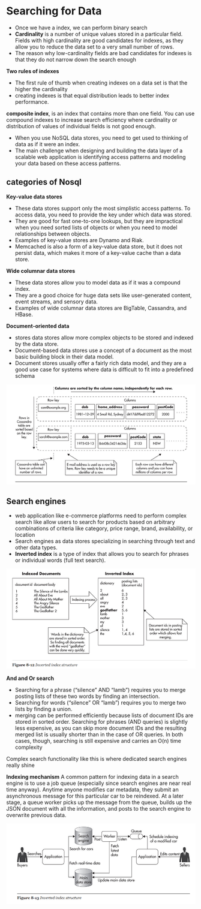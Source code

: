 # Searching for Data

* Once we have a index, we can perform binary search
* **Cardinality** is a number of unique values stored in a particular field. Fields with high cardinality are good candidates for indexes, as they allow you to reduce the data set to a very small number of rows.
* The reason why low-cardinality fields are bad candidates for indexes is that they do not narrow down the search enough

**Two rules of indexes**

* The first rule of thumb when creating indexes on a data set is that the higher the cardinality
* creating indexes is that equal distribution leads to better index performance.

**composite index**, is an index that contains more than one field. You can use compound indexes to increase search efficiency where cardinality or distribution of values of individual fields is not good enough.

* When you use NoSQL data stores, you need to get used to thinking of data as if it were an index.
* The main challenge when designing and building the data layer of a scalable web application is identifying access patterns and modeling your data based on these access patterns.

## categories of Nosql

**Key-value data stores**

* These data stores support only the most simplistic access patterns. To access data, you need to provide the key under which data was stored. 
* They are good for fast one-to-one lookups, but they are impractical when you need sorted lists of objects or when you need to model relationships between objects. 
* Examples of key-value stores are Dynamo and Riak. 
* Memcached is also a form of a key-value data store, but it does not persist data, which makes it more of a key-value cache than a data store. 

**Wide columnar data stores**

* These data stores allow you to model data as if it was a compound index. 
* They are a good choice for huge data sets like user-generated content, event streams, and sensory data. 
* Examples of wide columnar data stores are BigTable, Cassandra, and HBase.

**Document-oriented data**

* stores data stores allow more complex objects to be stored and indexed by the data store. 
* Document-based data stores use a concept of a document as the most basic building block in their data model. 
* Document stores usually offer a fairly rich data model, and they are a good use case for systems where data is difficult to fit into a predefined schema

![picture 9](../.gitbook/assets/eba8b856eca7528f783db5f70617f7a3951fc95eb00d4bc7d6bf19e325497301.png)

## Search engines

* web application like e-commerce platforms need to perform complex search like allow users to search for products based on arbitrary combinations of criteria like category, price range, brand, availability, or location
* Search engines as data stores specializing in searching through text and other data types.
* **Inverted index** is a type of index that allows you to search for phrases or individual words \(full text search\).

![picture 10](../.gitbook/assets/db88589c3aefd66f90a7244c6030db638553395b73dabec8ce46a715243e461a.png)

**And and Or search**

* Searching for a phrase \(“silence” AND “lamb”\) requires you to merge posting lists of these two words by finding an intersection. 
* Searching for words \(“silence” OR “lamb”\) requires you to merge two lists by finding a union. 
* merging can be performed efficiently because lists of document IDs are stored in sorted order. Searching for phrases \(AND queries\) is slightly less expensive, as you can skip more document IDs and the resulting merged list is usually shorter than in the case of OR queries. In both cases, though, searching is still expensive and carries an O\(n\) time complexity

Complex search functionality like this is where dedicated search engines really shine

**Indexing mechanism** A common pattern for indexing data in a search engine is to use a job queue \(especially since search engines are near real time anyway\). Anytime anyone modifies car metadata, they submit an asynchronous message for this particular car to be reindexed. At a later stage, a queue worker picks up the message from the queue, builds up the JSON document with all the information, and posts to the search engine to overwrite previous data.

![picture 11](../.gitbook/assets/15d6f41f0483d4106b10d5354ef0d9292c611cd5936569c072b0d7f92bb9f1a1.png)

